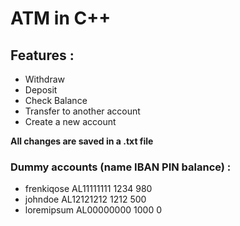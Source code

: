 # ATM in C++
## Features :

* Withdraw
* Deposit
* Check Balance
* Transfer to another account
* Create a new account

**All changes are saved in a .txt file**


### Dummy accounts (name IBAN PIN balance) :
- frenkiqose AL11111111 1234 980
- johndoe AL12121212 1212 500
- loremipsum AL00000000 1000 0
